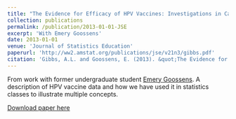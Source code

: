 ```yaml
---
title: "The Evidence for Efficacy of HPV Vaccines: Investigations in Categorical Data Analysis"
collection: publications
permalink: /publication/2013-01-01-JSE
excerpt: 'With Emery Goossens'
date: 2013-01-01
venue: 'Journal of Statistics Education'
paperurl: 'http://ww2.amstat.org/publications/jse/v21n3/gibbs.pdf'
citation: 'Gibbs, A.L. and Goossens, E. (2013). &quot;The Evidence for Efficacy of HPV Vaccines: Investigations in Categorical Data Analysis.&quot; <i>Journal of Statistics Education</i>, 21(3).'
---
```

From work with former undergraduate student [Emery Goossens](https://github.com/emerygoossens).  A description of HPV vaccine data and how we have used it in statistics classes to illustrate multiple concepts.

[Download paper here](http://ww2.amstat.org/publications/jse/v21n3/gibbs.pdf)

